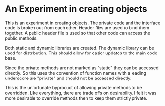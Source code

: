 # An Experiment in creating objects

This is an experiment in creating objects. The private code and the
interface code is broken out from each other. Header files are used
to bind them together. A public header file is used so that other code 
can access the public methods.

Both static and dynamic libraries are created. The dynamic library can be
used for distribution. This should allow for easier updates to the main
code base.

Since the private methods are not marked as "static" they can be
accessed directly. So this uses the convention of function names with
a leading underscore are "private" and should not be accessed directly. 

This is the unfortunate byproduct of allowing private methods to be 
overridden. Like everything, there are trade offs on desirability. I
felt it was more desirable to override methods then to keep them
strictly private.


